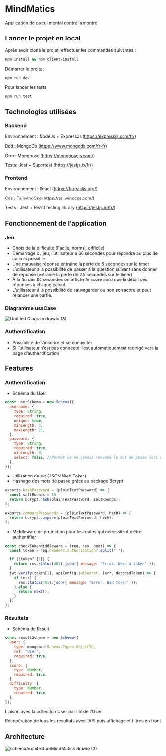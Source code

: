 # MindMatics

Application de calcul mental contre la montre.

## Lancer le projet en local

Après avoir cloné le projet, effectuer les commandes suivantes : 

```bash
npm install && npm client-install
```

Démarrer le projet :
```bash
npm run dev
```

Pour lancer les tests
```bash
npm run test
```

## Technologies utilisées

### Backend

Environnement : NodeJs + ExpressJs (https://expressjs.com/fr/)

Bdd : MongoDb (https://www.mongodb.com/fr-fr)

Orm : Mongoose (https://mongoosejs.com/)

Tests: Jest + Supertest (https://jestjs.io/fr/)

### Frontend

Environnement : React (https://fr.reactjs.org/)

Css : TailwindCss (https://tailwindcss.com/)

Tests : Jest + React testing library (https://jestjs.io/fr/)

## Fonctionnement de l’application

### Jeu

- Choix de la difficulté (Facile, normal, difficile)
- Démarrage du jeu, l’utilisateur a 60 secondes pour répondre au plus de calculs possible
- Une mauvaise réponse entraine la perte de 5 secondes sur le timer
- L’utilisateur a la possibilité de passer à la question suivant sans donner de réponse (entraine la perte de 2.5 secondes sur le timer)
- À la fin des 60 secondes on affiche le score ainsi que le détail des réponses à chaque calcul
- L’utilisateur à la possibilité de sauvegarder ou non son score et peut relancer une partie.

### Diagramme useCase
![Untitled Diagram drawio (3)](https://user-images.githubusercontent.com/56965488/210810441-39a1cf71-7f50-45b1-b487-8212de4e267c.png)


### Authentification

- Possibilité de s’inscrire et se connecter
- Si l’utilisateur n’est pas connecté il est automatiquement redirigé vers la page d’authentification

## Features

### Authentification

- Schéma du User

```jsx
const userSchema = new Schema({
  username: {
    type: String,
    required: true,
    unique: true,
    minLength: 3,
    maxLength: 20,
  },
  password: {
    type: String,
    required: true,
    minLength: 8,
    select: false, //Permet de ne jamais renvoyé le mot de passe lors d'une requête
  },
});
```

- Utilisation de jwt (JSON Web Token)
- Hashage des mots de passe grâce au package Bcrypt

```jsx
exports.hashPassword = (plainTextPassword) => {
  const saltRounds = 10;
  return bcrypt.hash(plainTextPassword, saltRounds);
};

exports.comparePasswords = (plainTextPassword, hash) => {
  return bcrypt.compare(plainTextPassword, hash);
};
```

- Middleware de protection pour les routes qui nécessitent d’être authentifier

```jsx
const checkTokenMiddleware = (req, res, next) => {
  const token = req.headers.authorization?.split(" ");

  if (!token?.[1]) {
    return res.status(401).json({ message: "Error. Need a token" });
  }
  jwt.verify(token[1], apiConfig.jwtSecret, (err, decodedToken) => {
    if (err) {
      res.status(401).json({ message: "Error. Bad token" });
    } else {
      return next();
    }
  });
};
```

### Résultats

- Schéma de Result

```jsx
const resultSchema = new Schema({
  user: {
    type: mongoose.Schema.Types.ObjectId,
    ref: "User",
    required: true,
  },
  score: {
    type: Number,
    required: true,
  },
  difficulty: {
    type: Number,
    required: true,
  },
});
```
Liaison avec la collection User par l'id de l'User

Récupération de tous les résultats avec l'API puis affichage et filtres en front

## Architecture
![schemaArchitectureMindMatics drawio (3)](https://user-images.githubusercontent.com/56965488/210810381-cb6b5227-dc06-4693-b239-d9743fddbdef.png)

